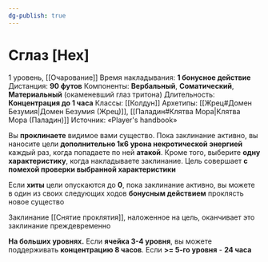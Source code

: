 ```yaml
---
dg-publish: true
---
```

# Сглаз [Hex]
1 уровень, [[Очарование]]
Время накладывания: **1 бонусное действие**
Дистанция: **90 футов**
Компоненты: **Вербальный**, **Соматический**, **Материальный** (окаменевший глаз тритона)
Длительность: **Концентрация до 1 часа**
Классы: [[Колдун]]
Архетипы: [[Жрец#Домен Безумия|Домен Безумия (Жрец)]], [[Паладин#Клятва Мора|Клятва Мора (Паладин)]]
Источник: «Player's handbook»

Вы **проклинаете** видимое вами существо. Пока заклинание активно, вы наносите цели **дополнительно 1к6 урона некротической энергией** каждый раз, когда попадаете по ней **атакой**. Кроме того, выберите **одну характеристику**, когда накладываете заклинание. Цель совершает **с помехой проверки выбранной характеристики**

Если **хиты** цели опускаются до **0**, пока заклинание активно, вы можете в один из своих следующих ходов **бонусным действием** проклясть новое существо

Заклинание [[Снятие проклятия]], наложенное на цель, оканчивает это заклинание преждевременно

**На больших уровнях.** Если **ячейка 3-4 уровня**, вы можете поддерживать **концентрацию 8 часов**. Если **>= 5-го уровня** -  **24 часа**